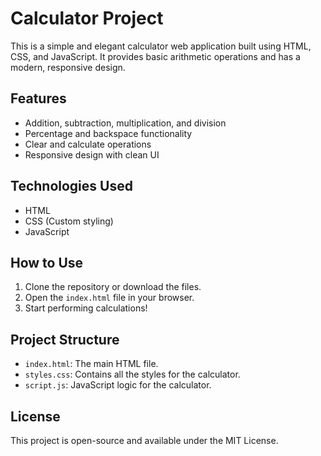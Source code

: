
# Calculator Project

This is a simple and elegant calculator web application built using HTML, CSS, and JavaScript. It provides basic arithmetic operations and has a modern, responsive design.

## Features
- Addition, subtraction, multiplication, and division
- Percentage and backspace functionality
- Clear and calculate operations
- Responsive design with clean UI

## Technologies Used
- HTML
- CSS (Custom styling)
- JavaScript

## How to Use
1. Clone the repository or download the files.
2. Open the `index.html` file in your browser.
3. Start performing calculations!

## Project Structure
- `index.html`: The main HTML file.
- `styles.css`: Contains all the styles for the calculator.
- `script.js`: JavaScript logic for the calculator.

## License
This project is open-source and available under the MIT License.
